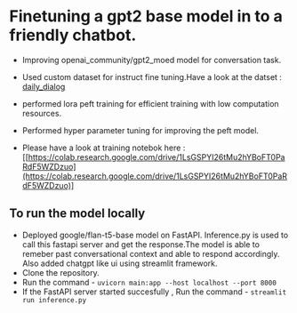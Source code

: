 # Finetuning a gpt2 base model in to a friendly chatbot.


- Improving openai_community/gpt2_moed model for conversation task.

- Used custom dataset for instruct fine tuning.Have a look at the datset : [daily_dialog](https://huggingface.co/datasets/daily_dialog)

- performed lora peft training for efficient training with low computation resources.

- Performed hyper parameter tuning for improving the peft model.

- Please have a look at training notebok here : [[https://colab.research.google.com/drive/1LsGSPYI26tMu2hYBoFT0PaRdF5WZDzuo](https://colab.research.google.com/drive/1LsGSPYI26tMu2hYBoFT0PaRdF5WZDzuo)]

## To run the model locally
- Deployed google/flan-t5-base model on FastAPI. Inference.py is used to call this fastapi server and get the response.The model is able to remeber past conversational context and able to respond accordingly. Also added chatgpt like ui using streamlit framework.
- Clone the repository.
- Run the command - `uvicorn main:app --host localhost --port 8000`
- If the FastAPI server started succesfully , Run the command - `streamlit run inference.py`

